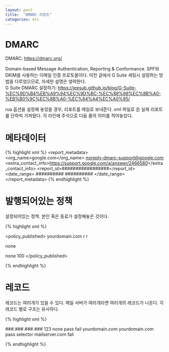 ```yaml
---
layout: post
title:  "DMARC 리포트"
categories: etc
---
```


# DMARC

DMARC: <https://dmarc.org/>

Domain-based Message Authentication, Reporting & Conformance.
SPF와 DKIM을 사용하는 이메일 인증 프로토콜이다.
이전 글에서 G Suite 세팅시 설정하는 방법을 다루었으므로, 자세한 설명은 생략한다.<br />
G Suite DMARC 설정하기: <https://jeesub.github.io/blog/G-Suite-%EC%9D%B4%EB%A9%94%EC%9D%BC-%EC%88%98%EC%8B%A0-%EB%B0%9C%EC%8B%A0-%EC%84%A4%EC%A0%95/>

rua 옵션을 설정해 놓았을 경우, 리포트를 메일로 보내준다.
xml 파일로 온 실제 리포트를 단락씩 가져왔다.
각 라인에 주석으로 다음 줄의 의미를 적어놓았다.

# 메타데이터

{% highlight xml %}
<report_metadata>
	<!-- report를 보내준 주체 -->
	<org_name>google.com</org_name>
	<email>noreply-dmarc-support@google.com</email>
	<extra_contact_info>https://support.google.com/a/answer/2466580</extra_contact_info>
	<report_id>#################</report_id>
	<!-- 어느 기간의 리포트인가 -->
	<date_range>
		<begin>##########</begin>
		<end>##########</end>
	</date_range>
</report_metadata>
{% endhighlight %}

# 발행되어있는 정책

설정되어있는 정책. 본인 혹은 동료가 설정해놓은 것이다.

{% highlight xml %}

<policy_published>
	<!-- 도메인 -->
	<domain>yourdomain.com</domain>
	<!-- dkim 설정. r / s 중 하나다. r은 느슨함, s는 엄격함. -->
	<adkim>r</adkim>
	<!-- spf 설정. r / s 중 하나다. r은 느슨함, s는 엄격함. -->
	<aspf>r</aspf>
	<!-- policy 설정. none / quarantine / reject 중 하나다. -->
	<!-- none은 없음, quarantine은 스팸조치, reject는 메일 거부 -->
	<p>none</p>
	<!-- 서브도메인 policy 설정 -->
	<sp>none</sp>
	<!-- 퍼센트 설정. 전체 메일의 몇 퍼센트에 대해 설정된 DMARC 정책을 적용할 것인가. -->
	<pct>100</pct>
</policy_published>

{% endhighlight %}

# 레코드

레코드는 여러개가 있을 수 있다.
메일 서버가 여러개라면 여러개의 레코드가 나온다.
각 레코드 별로 구조는 유사하다.

{% highlight xml %}

<!-- 여기서부터 각 리포트 시작 -->
<record>
	<row>
		<!-- 메일이 발송된 IP. -->
		<source_ip>###.###.###.###</source_ip>
		<!-- 몇 통의 메일이 해당되는가 -->
		<count>123</count>
		<policy_evaluated>
			<disposition>none</disposition>
			<!-- DKIM pass 여부. pass / fail -->
			<dkim>pass</dkim>
			<!-- SPF pass 여부. pass / fail -->
			<spf>fail</spf>
		</policy_evaluated>
	</row>
	<identifiers>
		<header_from>yourdomain.com</header_from>
	</identifiers>
	<auth_results>
		<!-- DKIM 결과 리포트 -->
		<dkim>
			<domain>yourdomain.com</domain>
			<!-- DKIM 결과. pass / fail -->
			<result>pass</result>
			<!-- selector를 통해서 어떤 메일서버의 DKIM인지 파악할 수 있다. DKIM을 생성할 때 selector를 정했을 것이다. -->
			<selector>selector</selector>
		</dkim>
		<!-- SPF 결과 리포트 -->
		<spf>
			<domain>mailserver.com</domain>
			<!-- SPF 결과. pass / fail -->
			<result>fail</result>
		</spf>
	</auth_results>
</record>

{% endhighlight %}